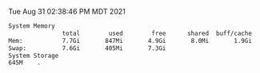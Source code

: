 Tue Aug 31 02:38:46 PM MDT 2021
```bash
System Memory
               total        used        free      shared  buff/cache   available
Mem:           7.7Gi       847Mi       4.9Gi       8.0Mi       1.9Gi       6.5Gi
Swap:          7.6Gi       405Mi       7.3Gi
System Storage
645M	.
```
```bash
